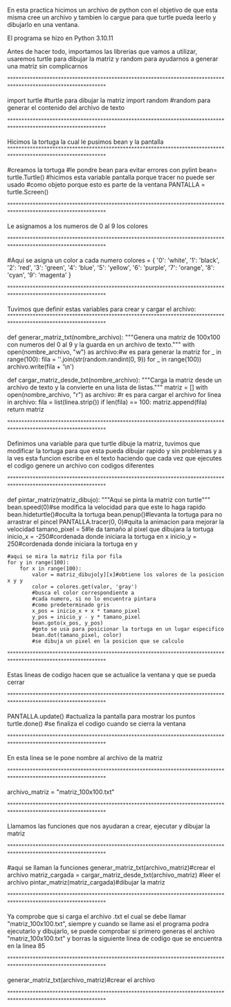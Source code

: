 En esta practica hicimos un archivo de python con el objetivo de que esta misma cree un archivo y tambien lo cargue
para que turtle pueda leerlo y dibujarlo en una ventana.

El programa se hizo en Python 3.10.11

Antes de hacer todo, importamos las librerias que vamos a utilizar, usaremos turtle para dibujar la matriz
y random para ayudarnos a generar una matriz sin complicarnos

""""""""""""""""""""""""""""""""""""""""""""""""""""""""""""""""""""""""""""""""""""""""""""""""""""""""""""""""

import turtle
#turtle para dibujar la matriz
import random
#random para generar el contenido del archivo de texto

""""""""""""""""""""""""""""""""""""""""""""""""""""""""""""""""""""""""""""""""""""""""""""""""""""""""""""""""

Hicimos la tortuga la cual le pusimos bean y la pantalla
""""""""""""""""""""""""""""""""""""""""""""""""""""""""""""""""""""""""""""""""""""""""""""""""""""""""""""""""

#creamos la tortuga
#le pondre bean para evitar errores con pylint
bean= turtle.Turtle()
#hicimos esta variable pantalla porque tracer no puede ser usado
#como objeto porque esto es parte de la ventana
PANTALLA = turtle.Screen()

""""""""""""""""""""""""""""""""""""""""""""""""""""""""""""""""""""""""""""""""""""""""""""""""""""""""""""""""

Le asignamos a los numeros de 0 al 9 los colores

""""""""""""""""""""""""""""""""""""""""""""""""""""""""""""""""""""""""""""""""""""""""""""""""""""""""""""""""

#Aqui se asigna un color a cada numero
colores = {
    '0': 'white',
    '1': 'black',
    '2': 'red',
    '3': 'green',
    '4': 'blue',
    '5': 'yellow',
    '6': 'purple',
    '7': 'orange',
    '8': 'cyan',
    '9': 'magenta'
}

""""""""""""""""""""""""""""""""""""""""""""""""""""""""""""""""""""""""""""""""""""""""""""""""""""""""""""""""

Tuvimos que definir estas variables para crear y cargar el archivo:
""""""""""""""""""""""""""""""""""""""""""""""""""""""""""""""""""""""""""""""""""""""""""""""""""""""""""""""""

def generar_matriz_txt(nombre_archivo):
    """Genera una matriz de 100x100 con numeros del 0 al 9 y la guarda en un archivo de texto."""
    with open(nombre_archivo, "w") as archivo:#w es para generar la matriz
        for _ in range(100):
            fila = ''.join(str(random.randint(0, 9)) for _ in range(100))
            archivo.write(fila + '\n')

def cargar_matriz_desde_txt(nombre_archivo):
    """Carga la matriz desde un archivo de texto y la convierte en una lista de listas."""
    matriz = []
    with open(nombre_archivo, "r") as archivo: #r es para cargar el archivo
        for linea in archivo:
            fila = list(linea.strip())
            if len(fila) == 100:
                matriz.append(fila)
    return matriz
    
""""""""""""""""""""""""""""""""""""""""""""""""""""""""""""""""""""""""""""""""""""""""""""""""""""""""""""""""

Definimos una variable para que turtle dibuje la matriz, tuvimos que modificar la tortuga para que esta pueda
dibujar rapido y sin problemas y a la ves esta funcion escribe en el texto haciendo que cada vez que ejecutes el codigo genere un archivo con codigos diferentes 

""""""""""""""""""""""""""""""""""""""""""""""""""""""""""""""""""""""""""""""""""""""""""""""""""""""""""""""""

def pintar_matriz(matriz_dibujo):
    """Aqui se pinta la matriz con turtle"""
    bean.speed(0)#se modifica la velocidad para que este lo haga rapido
    bean.hideturtle()#oculta la tortuga
    bean.penup()#levanta la tortuga para no arrastrar el pincel
    PANTALLA.tracer(0, 0)#quita la animacion para mejorar la velocidad
    tamano_pixel = 5#le da tamaño al pixel que dibujara la tortuga
    inicio_x = -250#cordenada donde iniciara la tortuga en x
    inicio_y = 250#cordenada donde iniciara la tortuga en y

    #aqui se mira la matriz fila por fila
    for y in range(100):
        for x in range(100):
            valor = matriz_dibujo[y][x]#obtiene los valores de la posicion x y y
            color = colores.get(valor, 'gray')
            #busca el color correspondiente a
            #cada numero, si no lo encuentra pintara
            #como predeterminado gris
            x_pos = inicio_x + x * tamano_pixel
            y_pos = inicio_y - y * tamano_pixel
            bean.goto(x_pos, y_pos)
            #goto se usa para posicionar la tortuga en un lugar especifico
            bean.dot(tamano_pixel, color)
            #se dibuja un pixel en la posicion que se calculo
""""""""""""""""""""""""""""""""""""""""""""""""""""""""""""""""""""""""""""""""""""""""""""""""""""""""""""""""

Estas lineas de codigo hacen que se actualice la ventana y que se pueda cerrar

""""""""""""""""""""""""""""""""""""""""""""""""""""""""""""""""""""""""""""""""""""""""""""""""""""""""""""""""

PANTALLA.update()
    #actualiza la pantalla para mostrar los puntos
    turtle.done()
    #se finaliza el codigo cuando se cierra la ventana
    
""""""""""""""""""""""""""""""""""""""""""""""""""""""""""""""""""""""""""""""""""""""""""""""""""""""""""""""""

En esta linea se le pone nombre al archivo de la matriz

""""""""""""""""""""""""""""""""""""""""""""""""""""""""""""""""""""""""""""""""""""""""""""""""""""""""""""""""

archivo_matriz = "matriz_100x100.txt"

""""""""""""""""""""""""""""""""""""""""""""""""""""""""""""""""""""""""""""""""""""""""""""""""""""""""""""""""

Llamamos las funciones que nos ayudaran a crear, ejecutar y dibujar la matriz

""""""""""""""""""""""""""""""""""""""""""""""""""""""""""""""""""""""""""""""""""""""""""""""""""""""""""""""""

#aqui se llaman la funciones
generar_matriz_txt(archivo_matriz)#crear el archivo
matriz_cargada = cargar_matriz_desde_txt(archivo_matriz)  #leer el archivo
pintar_matriz(matriz_cargada)#dibujar la matriz

""""""""""""""""""""""""""""""""""""""""""""""""""""""""""""""""""""""""""""""""""""""""""""""""""""""""""""""""

Ya comprobe que si carga el archivo .txt el cual se debe llamar "matriz_100x100.txt", siempre y cuando se llame
asi el programa podra ejecutarlo y dibujarlo, se puede comprobar si primero generas el archivo "matriz_100x100.txt"
y borras la siguiente linea de codigo que se encuentra en la linea 85

""""""""""""""""""""""""""""""""""""""""""""""""""""""""""""""""""""""""""""""""""""""""""""""""""""""""""""""""

generar_matriz_txt(archivo_matriz)#crear el archivo

""""""""""""""""""""""""""""""""""""""""""""""""""""""""""""""""""""""""""""""""""""""""""""""""""""""""""""""""
